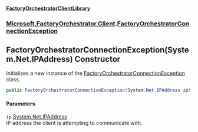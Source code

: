#### [FactoryOrchestratorClientLibrary](./FactoryOrchestratorClientLibrary.md 'FactoryOrchestratorClientLibrary')
### [Microsoft.FactoryOrchestrator.Client](./Microsoft-FactoryOrchestrator-Client.md 'Microsoft.FactoryOrchestrator.Client').[FactoryOrchestratorConnectionException](./Microsoft-FactoryOrchestrator-Client-FactoryOrchestratorConnectionException.md 'Microsoft.FactoryOrchestrator.Client.FactoryOrchestratorConnectionException')
## FactoryOrchestratorConnectionException(System.Net.IPAddress) Constructor
Initializes a new instance of the [FactoryOrchestratorConnectionException](./Microsoft-FactoryOrchestrator-Client-FactoryOrchestratorConnectionException.md 'Microsoft.FactoryOrchestrator.Client.FactoryOrchestratorConnectionException') class.  
```csharp
public FactoryOrchestratorConnectionException(System.Net.IPAddress ip);
```
#### Parameters
<a name='Microsoft-FactoryOrchestrator-Client-FactoryOrchestratorConnectionException-FactoryOrchestratorConnectionException(System-Net-IPAddress)-ip'></a>
`ip` [System.Net.IPAddress](https://docs.microsoft.com/en-us/dotnet/api/System.Net.IPAddress 'System.Net.IPAddress')  
IP address the client is attempting to communicate with.  
  
